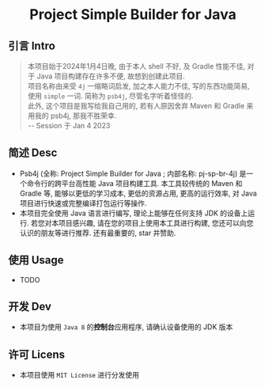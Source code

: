 <h1 align=center>Project Simple Builder for Java</h1>

## 引言 Intro

> 本项目始于2024年1月4日晚, 由于本人 shell 不好, 及 Gradle 性能不佳, 对于 Java 项目构建存在许多不便, 故想到创建此项目.  
  项目名称由来受 `4j` 一缩略词启发, 加之本人能力不佳, 写的东西功能简易, 使用 `simple` 一词. 简称为 `psb4j`, 尽管名字听着怪怪的.  
  此外, 这个项目是我写给我自己用的, 若有人原因舍弃 Maven 和 Gradle 来用我的 psb4j, 那我不胜荣幸.  
  -- Session 于 Jan 4 2023

## 简述 Desc

- Psb4j (全称: Project Simple Builder for Java ; 内部名称: pj-sp-br-4j) 是一个命令行的跨平台高性能 Java 项目构建工具. 本工具较传统的 Maven 和 Gradle 等, 能够以更低的学习成本, 更低的资源占用, 更高的运行效率, 对 Java 项目进行快速或完整编译打包运行等操作.
- 本项目完全使用 Java 语言进行编写, 理论上能够在任何支持 JDK 的设备上运行. 若您对本项目感兴趣, 请在您的项目上使用本工具进行构建, 您还可以向您认识的朋友等进行推荐. 还有最重要的, star 并赞助.

## 使用 Usage

- TODO

## 开发 Dev

- 本项目为使用 `Java 8` 的**控制台**应用程序, 请确认设备使用的 JDK 版本

## 许可 Licens

- 本项目使用 `MIT License` 进行分发使用
